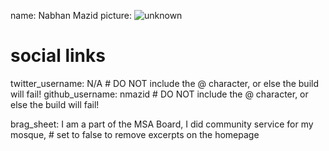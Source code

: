 name: Nabhan Mazid
picture: ![unknown](https://user-images.githubusercontent.com/66809646/84462770-dbde8f80-ac3d-11ea-9a69-43a0aa8d0e05.png)

# social links
twitter_username: N/A # DO NOT include the @ character, or else the build will fail!
github_username:  nmazid # DO NOT include the @ character, or else the build will fail!

brag_sheet: I am a part of the MSA Board, I did community service for my mosque,  # set to false to remove excerpts on the homepage

